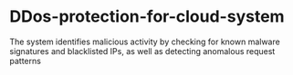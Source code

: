 # DDos-protection-for-cloud-system
 The system identifies malicious activity by checking for known malware signatures and blacklisted IPs, as well as detecting anomalous request patterns
